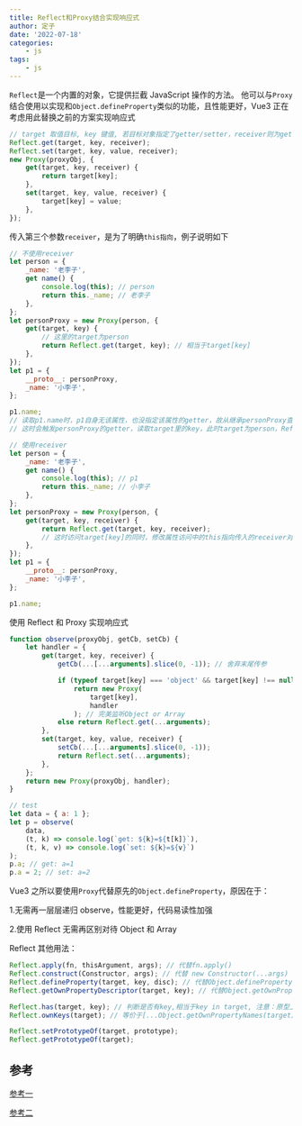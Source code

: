 ```yaml
---
title: Reflect和Proxy结合实现响应式
author: 定子
date: '2022-07-18'
categories:
    - js
tags:
    - js
---
```


`Reflect`是一个内置的对象，它提供拦截 JavaScript 操作的方法。
他可以与`Proxy`结合使用以实现和`Object.defineProperty`类似的功能，且性能更好，Vue3 正在考虑用此替换之前的方案实现响应式

```js
// target 取值目标, key 键值, 若目标对象指定了getter/setter，receiver则为getter/setter调用时的this值
Reflect.get(target, key, receiver);
Reflect.set(target, key, value, receiver);
new Proxy(proxyObj, {
    get(target, key, receiver) {
        return target[key];
    },
    set(target, key, value, receiver) {
        target[key] = value;
    },
});
```

传入第三个参数`receiver`，是为了明确`this指向`，例子说明如下

```js
// 不使用receiver
let person = {
    _name: '老李子',
    get name() {
        console.log(this); // person
        return this._name; // 老李子
    },
};
let personProxy = new Proxy(person, {
    get(target, key) {
        // 这里的target为person
        return Reflect.get(target, key); // 相当于target[key]
    },
});
let p1 = {
    __proto__: personProxy,
    _name: '小李子',
};

p1.name;
// 读取p1.name时，p1自身无该属性，也没指定该属性的getter，故从继承personProxy查找
// 这时会触发personProxy的getter，读取target里的key，此时target为person，Reflect.get(target,key)等价于target[key]
```

```js
// 使用receiver
let person = {
    _name: '老李子',
    get name() {
        console.log(this); // p1
        return this._name; // 小李子
    },
};
let personProxy = new Proxy(person, {
    get(target, key, receiver) {
        return Reflect.get(target, key, receiver);
        // 这时访问target[key]的同时，修改属性访问中的this指向传入的receiver对象即调用者p1
    },
});
let p1 = {
    __proto__: personProxy,
    _name: '小李子',
};

p1.name;
```

使用 Reflect 和 Proxy 实现响应式

```js
function observe(proxyObj, getCb, setCb) {
    let handler = {
        get(target, key, receiver) {
            getCb(...[...arguments].slice(0, -1)); // 舍弃末尾传参

            if (typeof target[key] === 'object' && target[key] !== null)
                return new Proxy(
                    target[key],
                    handler
                ); // 完美监听Object or Array
            else return Reflect.get(...arguments);
        },
        set(target, key, value, receiver) {
            setCb(...[...arguments].slice(0, -1));
            return Reflect.set(...arguments);
        },
    };
    return new Proxy(proxyObj, handler);
}

// test
let data = { a: 1 };
let p = observe(
    data,
    (t, k) => console.log(`get: ${k}=${t[k]}`),
    (t, k, v) => console.log(`set: ${k}=${v}`)
);
p.a; // get: a=1
p.a = 2; // set: a=2
```

Vue3 之所以要使用`Proxy`代替原先的`Object.defineProperty`，原因在于：

1.无需再一层层递归 observe，性能更好，代码易读性加强

2.使用 Reflect 无需再区别对待 Object 和 Array

Reflect 其他用法：

```js
Reflect.apply(fn, thisArgument, args); // 代替fn.apply()
Reflect.construct(Constructor, args); // 代替 new Constructor(...args)
Reflect.defineProperty(target, key, disc); // 代替Object.defineProperty(target,key,disc)
Reflect.getOwnPropertyDescriptor(target, key); // 代替Object.getOwnPropertyDescriptor(target,key)

Reflect.has(target, key); // 判断是否有key,相当于key in target, 注意：原型上的属性也会遍历到
Reflect.ownKeys(target); // 等价于[...Object.getOwnPropertyNames(target), ...Object.getOwnPropertySymbols(target)]

Reflect.setPrototypeOf(target, prototype);
Reflect.getPrototypeOf(target);
```

## 参考

[参考一](https://developer.mozilla.org/en-US/docs/Web/JavaScript/Reference/Global_Objects/Reflect/get)

[参考二](https://juejin.cn/book/6844733763675488269/section/6844733763759374344?referrer=574f8d8d2e958a005fd4edac)
